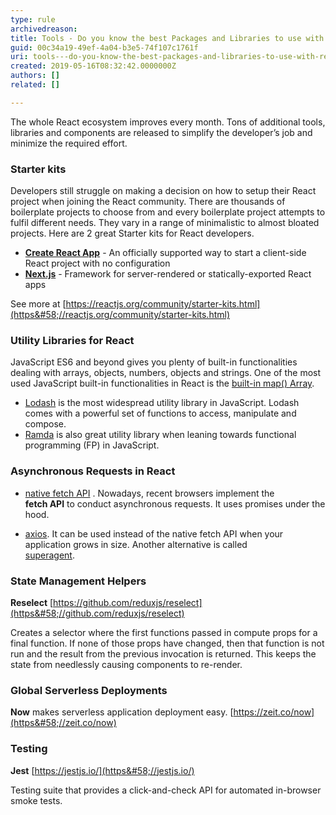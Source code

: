 ```yaml
---
type: rule
archivedreason: 
title: Tools - Do you know the best Packages and Libraries to use with React?
guid: 00c34a19-49ef-4a04-b3e5-74f107c1761f
uri: tools---do-you-know-the-best-packages-and-libraries-to-use-with-react
created: 2019-05-16T08:32:42.0000000Z
authors: []
related: []

---
```


The whole React ecosystem improves every month. Tons of additional tools, libraries and components are released to simplify the developer’s job and minimize the required effort. 

<!--endintro-->

### Starter kits

Developers still struggle on making a decision on how to setup their React project when joining the React community. There are thousands of boilerplate projects to choose from and every boilerplate project attempts to fulfil different needs. They vary in a range of minimalistic to almost bloated projects. Here are 2 great Starter kits for React developers.

* **[Create React App](https&#58;//github.com/facebook/create-react-app)** - An officially supported way to start a client-side React project with no configuration
* **[Next.js](https&#58;//nextjs.org/)** - Framework for server-rendered or statically-exported React apps


See more at     [https://reactjs.org/community/starter-kits.html](https&#58;//reactjs.org/community/starter-kits.html)

### Utility Libraries for React

JavaScript ES6 and beyond gives you plenty of built-in functionalities dealing with arrays, objects, numbers, objects and strings. One of the most used JavaScript built-in functionalities in React is the     [built-in map() Array](https&#58;//developer.mozilla.org/en/docs/Web/JavaScript/Reference/Global_Objects/Array/map).

* [Lodash](https&#58;//lodash.com/) is the most widespread utility library in JavaScript. Lodash comes with a powerful set of functions to access, manipulate and compose.
* [Ramda](http&#58;//ramdajs.com/) is also great utility library when leaning towards functional programming (FP) in JavaScript.


### Asynchronous Requests in React

* [native fetch API](https&#58;//developer.mozilla.org/en/docs/Web/API/Fetch_API) . Nowadays, recent browsers implement the <br>       **fetch API** to conduct asynchronous requests. It uses promises under the hood.


* [axios](https&#58;//github.com/mzabriskie/axios). It can be used instead of the native fetch API when your application grows in size. Another alternative is called <br>      [superagent](https&#58;//github.com/visionmedia/superagent).


### State Management Helpers

**Reselect** 
[https://github.com/reduxjs/reselect](https&#58;//github.com/reduxjs/reselect)

Creates a selector where the first functions passed in compute props for a final function. If none of those props have changed, then that function is not run and the result from the previous invocation is returned. This keeps the state from needlessly causing components to re-render.

### Global Serverless Deployments

**Now** makes serverless application deployment easy.
[https://zeit.co/now](https&#58;//zeit.co/now)

### Testing

**Jest** 
[https://jestjs.io/](https&#58;//jestjs.io/)

Testing suite that provides a click-and-check API for automated in-browser smoke tests.

